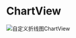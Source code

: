 # ChartView

![自定义折线图ChartView](https://github.com/xiaoyanger0825/ChartView/raw/master/images/chartview.gif)
